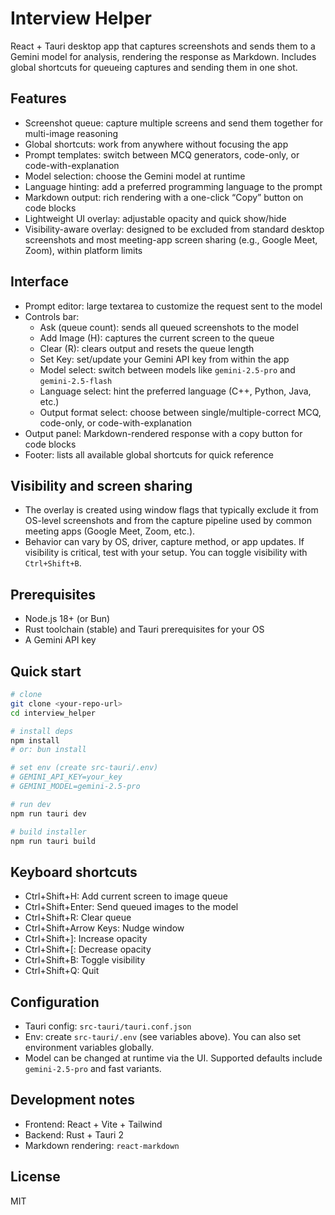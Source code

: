 # Interview Helper

React + Tauri desktop app that captures screenshots and sends them to a Gemini model for analysis, rendering the response as Markdown. Includes global shortcuts for queueing captures and sending them in one shot.

## Features
- Screenshot queue: capture multiple screens and send them together for multi-image reasoning
- Global shortcuts: work from anywhere without focusing the app
- Prompt templates: switch between MCQ generators, code-only, or code-with-explanation
- Model selection: choose the Gemini model at runtime
- Language hinting: add a preferred programming language to the prompt
- Markdown output: rich rendering with a one-click “Copy” button on code blocks
- Lightweight UI overlay: adjustable opacity and quick show/hide
- Visibility-aware overlay: designed to be excluded from standard desktop screenshots and most meeting-app screen sharing (e.g., Google Meet, Zoom), within platform limits

## Interface
- Prompt editor: large textarea to customize the request sent to the model
- Controls bar:
  - Ask (queue count): sends all queued screenshots to the model
  - Add Image (H): captures the current screen to the queue
  - Clear (R): clears output and resets the queue length
  - Set Key: set/update your Gemini API key from within the app
  - Model select: switch between models like `gemini-2.5-pro` and `gemini-2.5-flash`
  - Language select: hint the preferred language (C++, Python, Java, etc.)
  - Output format select: choose between single/multiple-correct MCQ, code-only, or code-with-explanation
- Output panel: Markdown-rendered response with a copy button for code blocks
- Footer: lists all available global shortcuts for quick reference

## Visibility and screen sharing
- The overlay is created using window flags that typically exclude it from OS-level screenshots and from the capture pipeline used by common meeting apps (Google Meet, Zoom, etc.).
- Behavior can vary by OS, driver, capture method, or app updates. If visibility is critical, test with your setup. You can toggle visibility with `Ctrl+Shift+B`.

## Prerequisites
- Node.js 18+ (or Bun)
- Rust toolchain (stable) and Tauri prerequisites for your OS
- A Gemini API key

## Quick start
   ```bash
# clone
git clone <your-repo-url>
cd interview_helper

# install deps
   npm install
# or: bun install

# set env (create src-tauri/.env)
# GEMINI_API_KEY=your_key
# GEMINI_MODEL=gemini-2.5-pro

# run dev
   npm run tauri dev

# build installer
   npm run tauri build
   ```

## Keyboard shortcuts
- Ctrl+Shift+H: Add current screen to image queue
- Ctrl+Shift+Enter: Send queued images to the model
- Ctrl+Shift+R: Clear queue
- Ctrl+Shift+Arrow Keys: Nudge window
- Ctrl+Shift+\]: Increase opacity
- Ctrl+Shift+\[: Decrease opacity
- Ctrl+Shift+B: Toggle visibility
- Ctrl+Shift+Q: Quit

## Configuration
- Tauri config: `src-tauri/tauri.conf.json`
- Env: create `src-tauri/.env` (see variables above). You can also set environment variables globally.
- Model can be changed at runtime via the UI. Supported defaults include `gemini-2.5-pro` and fast variants.

## Development notes
- Frontend: React + Vite + Tailwind
- Backend: Rust + Tauri 2
- Markdown rendering: `react-markdown`

## License
MIT
